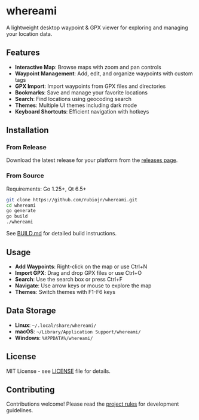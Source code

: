 # whereami

A lightweight desktop waypoint & GPX viewer for exploring and managing your location data.

## Features

- **Interactive Map**: Browse maps with zoom and pan controls
- **Waypoint Management**: Add, edit, and organize waypoints with custom tags
- **GPX Import**: Import waypoints from GPX files and directories
- **Bookmarks**: Save and manage your favorite locations
- **Search**: Find locations using geocoding search
- **Themes**: Multiple UI themes including dark mode
- **Keyboard Shortcuts**: Efficient navigation with hotkeys

## Installation

### From Release

Download the latest release for your platform from the [releases page](https://github.com/rubiojr/whereami/releases).

### From Source

Requirements: Go 1.25+, Qt 6.5+

```bash
git clone https://github.com/rubiojr/whereami.git
cd whereami
go generate
go build
./whereami
```

See [BUILD.md](BUILD.md) for detailed build instructions.

## Usage

- **Add Waypoints**: Right-click on the map or use Ctrl+N
- **Import GPX**: Drag and drop GPX files or use Ctrl+O
- **Search**: Use the search box or press Ctrl+F
- **Navigate**: Use arrow keys or mouse to explore the map
- **Themes**: Switch themes with F1-F6 keys

## Data Storage

- **Linux**: `~/.local/share/whereami/`
- **macOS**: `~/Library/Application Support/whereami/`
- **Windows**: `%APPDATA%/whereami/`

## License

MIT License - see [LICENSE](LICENSE) file for details.

## Contributing

Contributions welcome! Please read the [project rules](.rules) for development guidelines.
